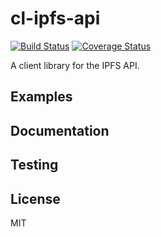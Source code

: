 # cl-ipfs-api
[![Build Status](https://travis-ci.org/WeMeetAgain/cl-ipfs-api.svg?branch=master)](https://travis-ci.org/WeMeetAgain/cl-ipfs-api)
[![Coverage Status](https://coveralls.io/repos/WeMeetAgain/cl-ipfs-api/badge.svg?branch=master&service=github)](https://coveralls.io/github/WeMeetAgain/cl-ipfs-api?branch=master)

A client library for the IPFS API.

## Examples

## Documentation

## Testing

## License

MIT
